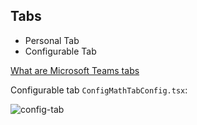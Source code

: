 ## Tabs

- Personal Tab
- Configurable Tab

[What are Microsoft Teams tabs](https://docs.microsoft.com/en-us/microsoftteams/platform/tabs/what-are-tabs)

Configurable tab `ConfigMathTabConfig.tsx`:

![config-tab](_images/configurable-tab.jpg)
